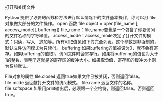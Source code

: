 打开和关闭文件

Python 提供了必要的函数和方法进行默认情况下的文件基本操作。你可以用 file 对象做大部分的文件操作。
open 函数
file object = open(file_name [, access_mode][, buffering])
file_name：file_name变量是一个包含了你要访问的文件名称的字符串值。
access_mode：access_mode决定了打开文件的模式：只读，写入，追加等。所有可取值见如下的完全列表。这个参数是非强制的，默认文件访问模式为只读(r)。
buffering:如果buffering的值被设为0，就不会有寄存。如果buffering的值取1，访问文件时会寄存行。如果将buffering的值设为大于1的整数，表明了这就是的寄存区的缓冲大小。如果取负值，寄存区的缓冲大小则为系统默认。

File对象的属性
file.closed	返回true如果文件已被关闭，否则返回false。
file.mode	返回被打开文件的访问模式。
file.name	返回文件的名称。
file.softspace	如果用print输出后，必须跟一个空格符，则返回false。否则返回true。